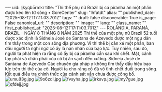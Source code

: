 --- uid: ljkyqb5rmkr title: "Thi thể phụ nữ Brazil bị cá piranha ăn một phần được kéo lên từ sông • GoreCenter" slug: "lhfatdt" alias: "" published_date: "2025-08-12T17:11:03.701Z" tags: "" draft: false discoverable: True is_page: False canonical_url: "" description: "" image: "" lang: "" class_name: "" first_published_at: "2025-08-12T17:11:03.701Z" --- ROLÂNDIA, PARANÁ, BRAZIL – NGÀY 8 THÁNG 8 NĂM 2025 Thi thể của một phụ nữ Brazil 52 tuổi được xác định là Sidneia José de Santana de Azevedo được một ngư dân tìm thấy trong một con sông địa phương. Vì thi thể bị cắn xé một phần, ban đầu người ta nghi ngờ cô ấy là nạn nhân của bạo lực. Tuy nhiên, sau đó, người ta phát hiện ra rằng cô ấy bị cá piranha cắn sau khi chết. Mặt, cánh tay phải và chân phải của cô bị ăn sạch đến xương. Sidneia José de Santana de Azevedo Các chuyên gia pháp y không tìm thấy dấu hiệu bạo lực trên thi thể của cô. Người ta cho rằng cô đã vô tình chết đuối trong sông. Kết quả điều tra chính thức của cảnh sát vẫn chưa được công bố. ![umu83g.jpg](https://files.catbox.moe/umu83g.jpg) ![9o6zdl.jpg](https://files.catbox.moe/9o6zdl.jpg) ![fvsyha.jpg](https://files.catbox.moe/fvsyha.jpg) ![irkavp.jpg](https://files.catbox.moe/irkavp.jpg) ![my7gue.jpg](https://files.catbox.moe/my7gue.jpg) ![qfdejj.jpg](https://files.catbox.moe/qfdejj.jpg)